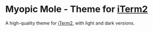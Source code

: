 # Myopic Mole - Theme for [iTerm2](https://iterm2.com)

A high-quality theme for [iTerm2](https://iterm2.com), with light and dark versions.
